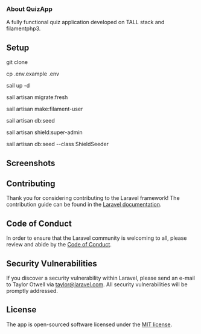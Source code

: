 
### About QuizApp

A fully functional quiz application developed on TALL stack and filamentphp3.


## Setup

git clone <repo>

cp .env.example .env

sail up -d

sail artisan migrate:fresh

sail artisan make:filament-user

sail artisan db:seed

sail artisan shield:super-admin

sail artisan db:seed --class ShieldSeeder



## Screenshots

## Contributing

Thank you for considering contributing to the Laravel framework! The contribution guide can be found in the [Laravel documentation](https://laravel.com/docs/contributions).

## Code of Conduct

In order to ensure that the Laravel community is welcoming to all, please review and abide by the [Code of Conduct](https://laravel.com/docs/contributions#code-of-conduct).

## Security Vulnerabilities

If you discover a security vulnerability within Laravel, please send an e-mail to Taylor Otwell via [taylor@laravel.com](mailto:taylor@laravel.com). All security vulnerabilities will be promptly addressed.

## License

The app is open-sourced software licensed under the [MIT license](https://opensource.org/licenses/MIT).
